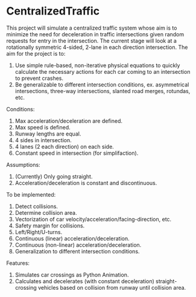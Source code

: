 # CentralizedTraffic
This project will simulate a centralized traffic system whose aim is to minimize the need for deceleration in traffic intersections given random requests for entry in the intersection. The current stage will look at a rotationally symmetric 4-sided, 2-lane in each direction intersection. The aim for the project is to: 
  1. Use simple rule-based, non-iterative physical equations to quickly calculate the necessary actions for each car coming to an intersection to prevent crashes. 
  2. Be generalizable to different intersection conditions, ex. asymmetrical intersections, three-way intersections, slanted road merges, rotundas, etc.

Conditions: 
  1. Max acceleration/deceleration are defined.
  2. Max speed is defined.
  3. Runway lengths are equal.
  4. 4 sides in intersection.
  5. 4 lanes (2 each direction) on each side.
  6. Constant speed in intersection (for simplifaction).
  
Assumptions:  
  1. (Currently) Only going straight.
  2. Acceleration/deceleration is constant and discontinuous.
  
To be implemented:
  1. Detect collisions.
  2. Determine collision area.
  3. Vectorization of car velocity/acceleration/facing-direction, etc.
  4. Safety margin for collisions.
  5. Left/Right/U-turns.
  6. Continuous (linear) acceleration/deceleration.
  7. Continuous (non-linear) acceleration/deceleration.
  8. Generalization to different intersection conditions.

Features:
  1. Simulates car crossings as Python Animation.
  2. Calculates and decelerates (with constant deceleration) straight-crossing vehicles based on collision from runway until collision area.
  
